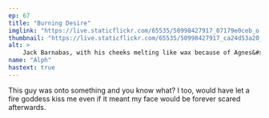 ```yaml
---
ep: 67
title: "Burning Desire"
imglink: "https://live.staticflickr.com/65535/50998427917_07179e0ceb_o.jpg"
thumbnail: "https://live.staticflickr.com/65535/50998427917_ca24d53a20_q.jpg"
alt: >
    Jack Barnabas, with his cheeks melting like wax because of Agnes&#x27;s kiss.
name: "Alph"
hastext: true
---
```

This guy was onto something and you know what? I too, would have let a fire goddess kiss me even if it meant my face would be forever scared afterwards. 